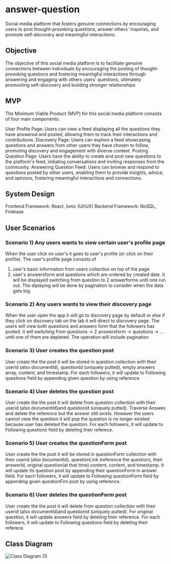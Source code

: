 # answer-question
Social media platform that fosters genuine connections by encouraging users to post thought-provoking questions, answer others' inquiries, and promote self-discovery and meaningful interactions.
## Objective
The objective of this social media platform is to facilitate genuine connections between individuals by encouraging the posting of thought-provoking questions and fostering meaningful interactions through answering and engaging with others users' questions, ultimately promooting self-discovery and building stronger relationships

## MVP
The Minimum Viable Product (MVP) for this social media platform consists of four main components:

User Profile Page: Users can view a feed displaying all the questions they have answered and posted, allowing them to track their interactions and contributions.
Discovery Page: Users can explore a feed showcasing questions and answers from other users they have chosen to follow, promoting discovery and engagement with diverse content.
Posting Question Page: Users have the ability to create and post new questions to the platform's feed, initiating conversations and inviting responses from the community.
Answering Question Feed: Users can browse and respond to questions posted by other users, enabling them to provide insights, advice, and opinions, fostering meaningful interactions and connections.

## System Design
Frontend Framework: React, Ionic (UI/UX)
Backend Framework: NoSQL, Firebase
## User Scenarios
### Scenario 1) Any users wants to view certain user's profile page
When the user click on user's it goes to user's profile (or click on their profile). The user's profile page consists of 
1. user's basic information from users collection on top of the page
2. user's answersform and questions which are ordered by created date. It will be displayed switching from question to 2 answerforms until one run out. The diplaying will be done by pagination to consider when the data gets big. 

### Scenario 2) Any users wants to view their discovery page
When the user open the app it will go to discovery page by default or else if they click on discovery tab on the tab it will direct to discovery page. The users will view both questions and answers form that the followers has posted. it will switching from questions -> 2 answersform -> questions -> ... until one of them are depleted. The operation will include pagination

### Scenario 3) User creates the question post
User create the the post it will be stored in question collection with their userid (also documentId), questionId (uniquely putted), empty answers array, content, and timestamp.
For each followers, it will update to Following questions field by appending given question by using reference

### Scenario 4) User deletes the question post
User create the the post it will delete from question collection with their userid (also documentId)and questionId (uniquely putted). Traverse Answes and delete the reference but the answer still exists. However the users cannot view the question it will pop the question is no longer existed because user has deleted the question.
For each followers, it will update to Following questions field by deleting their referece.


### Scenario 5) User creates the questionForm post
User create the the post it will be stored in questionForm collection with their userid (also documentId), questionLink (reference the question), their answerId, original question(at that time) content, content, and timestamp.
It will update its question post by appending their questionForm in answer field.
For each followers, it will update to Following questionForm field by appending given questionFirn post by using reference.

### Scenario 6) User deletes the questionForm post
User create the the post it will delete from question collection with their userid (also documentId)and questionId (uniquely putted).
For original question, it will update answers field by deleting their reference.
For each followers, it will update to Following questions field by deleting their referece.

## Class Diagram
![Class Diagram (1)](https://github.com/ykim879/answer-question/assets/59812671/5811b042-24ec-4077-b932-2451d76ce396)
